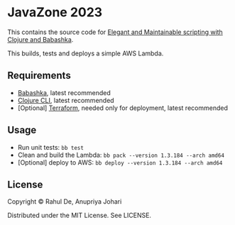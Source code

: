 # JavaZone 2023

This contains the source code for [Elegant and Maintainable scripting with Clojure and Babashka](https://2023.javazone.no/program/19a5cab3-7afd-4dc1-b60a-bea8562d3186).

This builds, tests and deploys a simple AWS Lambda.

## Requirements

- [Babashka](https://github.com/babashka/babashka#installation), latest recommended
- [Clojure CLI](https://clojure.org/guides/install_clojure), latest recommended
- [Optional] [Terraform](https://developer.hashicorp.com/terraform/tutorials/aws-get-started/install-cli), needed only for deployment, latest recommended

## Usage

- Run unit tests: `bb test`
- Clean and build the Lambda: `bb pack --version 1.3.184 --arch amd64`
- [Optional] deploy to AWS: `bb deploy --version 1.3.184 --arch amd64`

## License

Copyright © Rahul De, Anupriya Johari

Distributed under the MIT License. See LICENSE.
